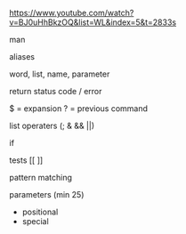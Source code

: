 https://www.youtube.com/watch?v=BJ0uHhBkzOQ&list=WL&index=5&t=2833s

man

aliases

word, list, name, parameter

return status code / error

$ = expansion
? = previous command

list operaters (; & && ||)

if

tests [[ ]]

pattern matching

parameters (min 25)
- positional 
- special
